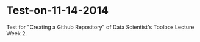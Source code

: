 Test-on-11-14-2014
==================

Test for "Creating a Github Repository" of Data Scientist's Toolbox Lecture Week 2.
